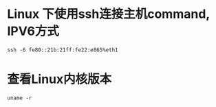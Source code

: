 # Linux 下使用ssh连接主机command, IPV6方式

`ssh -6 fe80::21b:21ff:fe22:e865%eth1`

# 查看Linux内核版本

`uname -r`